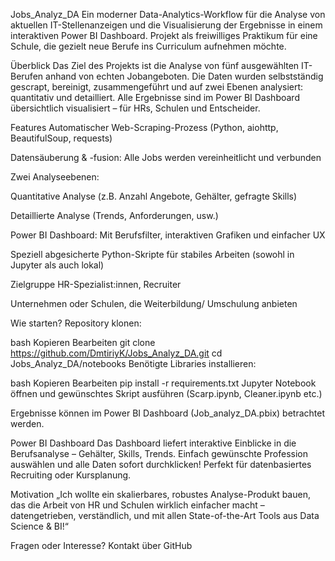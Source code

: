 Jobs_Analyz_DA
Ein moderner Data-Analytics-Workflow für die Analyse von aktuellen IT-Stellenanzeigen und die Visualisierung der Ergebnisse in einem interaktiven Power BI Dashboard.
Projekt als freiwilliges Praktikum für eine Schule, die gezielt neue Berufe ins Curriculum aufnehmen möchte.

Überblick
Das Ziel des Projekts ist die Analyse von fünf ausgewählten IT-Berufen anhand von echten Jobangeboten. Die Daten wurden selbstständig gescrapt, bereinigt, zusammengeführt und auf zwei Ebenen analysiert: quantitativ und detailliert.
Alle Ergebnisse sind im Power BI Dashboard übersichtlich visualisiert – für HRs, Schulen und Entscheider.

Features
Automatischer Web-Scraping-Prozess (Python, aiohttp, BeautifulSoup, requests)

Datensäuberung & -fusion: Alle Jobs werden vereinheitlicht und verbunden

Zwei Analyseebenen:

Quantitative Analyse (z.B. Anzahl Angebote, Gehälter, gefragte Skills)

Detaillierte Analyse (Trends, Anforderungen, usw.)

Power BI Dashboard: Mit Berufsfilter, interaktiven Grafiken und einfacher UX

Speziell abgesicherte Python-Skripte für stabiles Arbeiten (sowohl in Jupyter als auch lokal)

Zielgruppe
HR-Spezialist:innen, Recruiter

Unternehmen oder Schulen, die Weiterbildung/ Umschulung anbieten

Wie starten?
Repository klonen:

bash
Kopieren
Bearbeiten
git clone https://github.com/DmtiriyK/Jobs_Analyz_DA.git
cd Jobs_Analyz_DA/notebooks
Benötigte Libraries installieren:

bash
Kopieren
Bearbeiten
pip install -r requirements.txt
Jupyter Notebook öffnen und gewünschtes Skript ausführen (Scarp.ipynb, Cleaner.ipynb etc.)

Ergebnisse können im Power BI Dashboard (Job_analyz_DA.pbix) betrachtet werden.

Power BI Dashboard
Das Dashboard liefert interaktive Einblicke in die Berufsanalyse – Gehälter, Skills, Trends. Einfach gewünschte Profession auswählen und alle Daten sofort durchklicken! Perfekt für datenbasiertes Recruiting oder Kursplanung.

Motivation
„Ich wollte ein skalierbares, robustes Analyse-Produkt bauen, das die Arbeit von HR und Schulen wirklich einfacher macht – datengetrieben, verständlich, und mit allen State-of-the-Art Tools aus Data Science & BI!“

Fragen oder Interesse? Kontakt über GitHub
